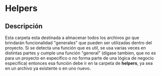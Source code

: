 # Helpers

## Descripción

Esta carpeta esta destinada a almacenar todos los archivos _go_ que brindarán funcionalidad "generales" que pueden ser utilizadas dentro del proyecto. Si se detecta una función que es util, se usa varias veces en distintas partes y cumple una función "general" (digase tambien, que no es para un proyecto en especifico o no forma parte de una lógica de negocio especifica) entonces esa función debe ir en la carpeta de **helpers**, ya sea en un archivo ya existente o en uno nuevo.
